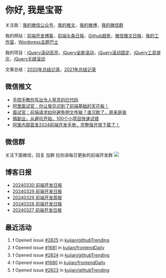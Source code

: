 
# 你好, 我是宝哥

关注我：[我的微信公众号](https://open.weixin.qq.com/qr/code?username=caibaojian_com)，[我的推文](https://weixin.qdkfweb.cn/)，[我的微博](https://weibo.com/kujian)，[我的微信群](https://qdkfweb.cn/go/weixinqun)

我的网站：[前端开发博客](https://qdkfweb.cn/)，[前端头条日报](https://toutiao.qdkfweb.cn/)，[Github趋势](https://github.qdkfweb.cn/)，[微信推文日报](https://weixin.qdkfweb.cn/)，[我的工作室](https://diy.qdkfweb.cn/)，[Wordpress主题巴士](https://wp.qdkfweb.cn/)

我的项目：[jQuery滚动高亮](https://github.com/kujian/scrollHighlight)，[jQuery全能滚动](https://github.com/kujian/power-slider)，[jQuery滚动固定](https://github.com/kujian/scrollfix)，[jQuery工具提示](https://github.com/kujian/tooltip)，[jQuery无缝滚动](http://github.com/kujian/scrollForever)

文章总结：[2020年总结记录](https://mp.weixin.qq.com/s/u0YW8BFWYLquVauhHrkSMQ)，[2021年总结记录](https://mp.weixin.qq.com/s/zMnxIpxMdDrIyuLxHRnSPw)


## 微信推文

<!-- BLOG-POST-LIST:START -->
- [手把手教你写出令人窒息的烂代码](https://weixin.qdkfweb.cn/41886.html)
- [阿里面试官：你让我见识到了前端基础的天花板！](https://weixin.qdkfweb.cn/41885.html)
- [面试官：前端请求如何避免明文传输？谁沉默了，原来是我](https://weixin.qdkfweb.cn/41834.html)
- [搞副业，从避坑开始，100个小项目快速试错](https://weixin.qdkfweb.cn/41835.html)
- [阿里内部首发2024前端开发手册，完整版开放下载了！](https://weixin.qdkfweb.cn/41793.html)
<!-- BLOG-POST-LIST:END -->

## 微信群
关注下面微信，回复 加群 拉你进每日更新的前端开发群
![](https://pic.qdkfweb.cn/uploads/2023/11/weixin.png)

## 博客日报

<!-- DAILY:START -->
- [20240330 前端开发日报](https://qdkfweb.cn/fe-daily-20240330.html)
- [20240329 前端开发日报](https://qdkfweb.cn/fe-daily-20240329.html)
- [20240329 前端开发周报](https://qdkfweb.cn/fe-weekly-20240329.html)
- [20240328 前端开发日报](https://qdkfweb.cn/fe-daily-20240328.html)
- [20240327 前端开发日报](https://qdkfweb.cn/fe-daily-20240327.html)
<!-- DAILY:END -->


## 最近活动

<!--START_SECTION:activity-->
1. ❗ Opened issue [#2825](https://github.com/kujian/githubTrending/issues/2825) in [kujian/githubTrending](https://github.com/kujian/githubTrending)
2. ❗ Opened issue [#1681](https://github.com/kujian/frontendDaily/issues/1681) in [kujian/frontendDaily](https://github.com/kujian/frontendDaily)
3. ❗ Opened issue [#2824](https://github.com/kujian/githubTrending/issues/2824) in [kujian/githubTrending](https://github.com/kujian/githubTrending)
4. ❗ Opened issue [#1680](https://github.com/kujian/frontendDaily/issues/1680) in [kujian/frontendDaily](https://github.com/kujian/frontendDaily)
5. ❗ Opened issue [#2823](https://github.com/kujian/githubTrending/issues/2823) in [kujian/githubTrending](https://github.com/kujian/githubTrending)
<!--END_SECTION:activity-->
